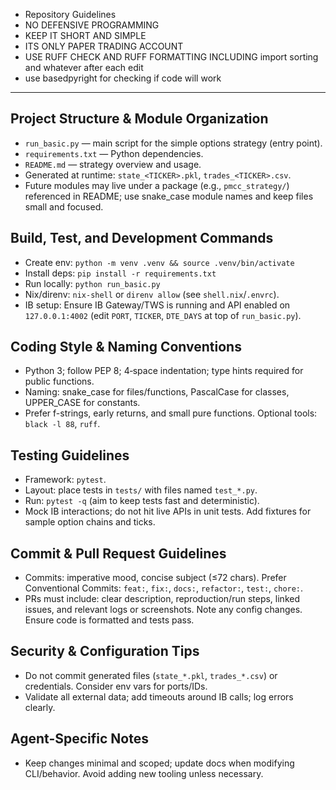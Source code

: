 * Repository Guidelines
* NO DEFENSIVE PROGRAMMING
* KEEP IT SHORT AND SIMPLE
* ITS ONLY PAPER TRADING ACCOUNT
* USE RUFF CHECK AND RUFF FORMATTING INCLUDING  import sorting and whatever after each edit
* use basedpyright for checking if code will work 
---

## Project Structure & Module Organization
- `run_basic.py` — main script for the simple options strategy (entry point).
- `requirements.txt` — Python dependencies.
- `README.md` — strategy overview and usage.
- Generated at runtime: `state_<TICKER>.pkl`, `trades_<TICKER>.csv`.
- Future modules may live under a package (e.g., `pmcc_strategy/`) referenced in README; use snake_case module names and keep files small and focused.

## Build, Test, and Development Commands
- Create env: `python -m venv .venv && source .venv/bin/activate`
- Install deps: `pip install -r requirements.txt`
- Run locally: `python run_basic.py`
- Nix/direnv: `nix-shell` or `direnv allow` (see `shell.nix`/`.envrc`).
- IB setup: Ensure IB Gateway/TWS is running and API enabled on `127.0.0.1:4002` (edit `PORT`, `TICKER`, `DTE_DAYS` at top of `run_basic.py`).

## Coding Style & Naming Conventions
- Python 3; follow PEP 8; 4‑space indentation; type hints required for public functions.
- Naming: snake_case for files/functions, PascalCase for classes, UPPER_CASE for constants.
- Prefer f-strings, early returns, and small pure functions. Optional tools: `black -l 88`, `ruff`.

## Testing Guidelines
- Framework: `pytest`.
- Layout: place tests in `tests/` with files named `test_*.py`.
- Run: `pytest -q` (aim to keep tests fast and deterministic).
- Mock IB interactions; do not hit live APIs in unit tests. Add fixtures for sample option chains and ticks.

## Commit & Pull Request Guidelines
- Commits: imperative mood, concise subject (≤72 chars). Prefer Conventional Commits: `feat:`, `fix:`, `docs:`, `refactor:`, `test:`, `chore:`.
- PRs must include: clear description, reproduction/run steps, linked issues, and relevant logs or screenshots. Note any config changes. Ensure code is formatted and tests pass.

## Security & Configuration Tips
- Do not commit generated files (`state_*.pkl`, `trades_*.csv`) or credentials. Consider env vars for ports/IDs.
- Validate all external data; add timeouts around IB calls; log errors clearly.

## Agent-Specific Notes
- Keep changes minimal and scoped; update docs when modifying CLI/behavior. Avoid adding new tooling unless necessary.
